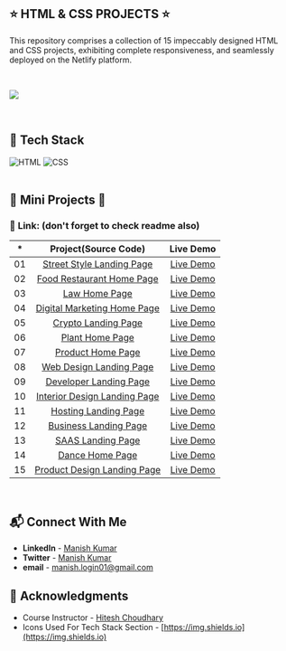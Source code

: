 ## ⭐ HTML & CSS PROJECTS ⭐


This repository comprises a collection of 15 impeccably designed HTML and CSS projects, exhibiting complete responsiveness, and seamlessly deployed on the Netlify platform.

<br>

[<img src= "https://img.shields.io/badge/PROJCET LINK-1DA55F?style=for-the-badge&logo=&logoColor=white" />](https://html-css-projects-mk.netlify.app/)

<br>

## 📌 Tech Stack

![HTML](https://img.shields.io/badge/html5%20-%23E34F26.svg?&style=for-the-badge&logo=html5&logoColor=white)
![CSS](https://img.shields.io/badge/css3%20-%231572B6.svg?&style=for-the-badge&logo=css3&logoColor=white)
<br>
<br>


## 🛑 Mini Projects 🛑

### 📌 **Link: (don't forget to check readme also)**


| \*  |      **Project(Source Code)**       |   Live Demo   |
| :-: | :-----------------------------: | :-----------: |
| 01  |         [Street Style Landing Page](https://github.com/mk-manishkumar/HTML-CSS-Projects/tree/main/01-Street-Style-Landing-Page)         | [Live Demo](https://html-css-projects-mk.netlify.app/01-street-style-landing-page/) |
| 02  |      [Food Restaurant Home Page](https://github.com/mk-manishkumar/HTML-CSS-Projects/tree/main/02-Food-Restaurant-Home-Page)       | [Live Demo](https://html-css-projects-mk.netlify.app/02-food-restaurant-home-page/) |
| 03  | [Law Home Page](https://github.com/mk-manishkumar/HTML-CSS-Projects/tree/main/03-Law-Home-Page) | [Live Demo](https://html-css-projects-mk.netlify.app/03-law-home-page/) |
| 04  |    [Digital Marketing Home Page](https://github.com/mk-manishkumar/HTML-CSS-Projects/tree/main/04-Digital-Marketing-Home-Page)     | [Live Demo](https://html-css-projects-mk.netlify.app/04-digital-marketing-home-page/) |
| 05  |          [Crypto Landing Page](https://github.com/mk-manishkumar/HTML-CSS-Projects/tree/main/05-Crypto-Landing-Page)           | [Live Demo](https://html-css-projects-mk.netlify.app/05-crypto-landing-page/) |
| 06  |        [Plant Home Page](https://github.com/mk-manishkumar/HTML-CSS-Projects/tree/main/06-Plant-Home-Page)         | [Live Demo](https://html-css-projects-mk.netlify.app/06-plant-home-page/) |
| 07  |    [ Product Home Page](https://github.com/mk-manishkumar/HTML-CSS-Projects/tree/main/07-Product-Home-Page)    | [Live Demo](https://html-css-projects-mk.netlify.app/07-product-home-page/) |
| 08  | [Web Design Landing Page](https://github.com/mk-manishkumar/HTML-CSS-Projects/tree/main/08-Web-Design-Landing-Page) | [Live Demo](https://html-css-projects-mk.netlify.app/08-web-design-landing-page/) |
| 09  | [Developer Landing Page](https://github.com/mk-manishkumar/HTML-CSS-Projects/tree/main/09-Developer-Landing-Page) | [Live Demo](https://html-css-projects-mk.netlify.app/09-developer-landing-page/) |
| 10  | [Interior Design Landing Page](https://github.com/mk-manishkumar/HTML-CSS-Projects/tree/main/10-Interior-Design-Landing-Page) | [Live Demo](https://html-css-projects-mk.netlify.app/10-interior-design-landing-page/) |
| 11  | [Hosting Landing Page](https://github.com/mk-manishkumar/HTML-CSS-Projects/tree/main/11-Hosting-Landing-Page) | [Live Demo](https://html-css-projects-mk.netlify.app/11-hosting-landing-page/) |
| 12  | [Business Landing Page](https://github.com/mk-manishkumar/HTML-CSS-Projects/tree/main/12-Business-Landing-Page) | [Live Demo](https://html-css-projects-mk.netlify.app/12-business-landing-page/) |
| 13  | [SAAS Landing Page](https://github.com/mk-manishkumar/HTML-CSS-Projects/tree/main/13-SAAS-Landing-Page) | [Live Demo](https://html-css-projects-mk.netlify.app/13-saas-landing-page/) |
| 14  | [Dance Home Page](https://github.com/mk-manishkumar/HTML-CSS-Projects/tree/main/14-Dance-Home-Page) | [Live Demo](https://html-css-projects-mk.netlify.app/14-dance-home-page/) |
| 15  | [Product Design Landing Page](https://github.com/mk-manishkumar/HTML-CSS-Projects/tree/main/15-Product-Design-Landing-Page) | [Live Demo](https://html-css-projects-mk.netlify.app/15-product-design-landing-page/) |




<br>

## 📬 Connect With Me

- **LinkedIn** - [Manish Kumar](https://www.linkedin.com/in/mk-manishkumar/)
- **Twitter** - [Manish Kumar](https://twitter.com/_manishmk)
- **email** - [manish.login01@gmail.com](mailto:manish.login01@gmail.com)

## 📌 Acknowledgments

- Course Instructor - [Hitesh Choudhary](https://github.com/hiteshchoudhary)
- Icons Used For Tech Stack Section - [https://img.shields.io](https://img.shields.io)

